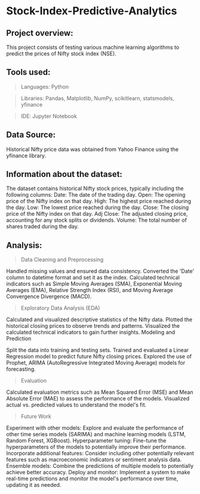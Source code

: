 # Stock-Index-Predictive-Analytics

## Project overview:

This project consists of testing various machine learning algorithms to predict the prices of Nifty stock index (NSE). 

## Tools used: 

>Languages: Python

>Libraries: Pandas, Matplotlib, NumPy, scikitlearn, statsmodels, yfinance

>IDE: Jupyter Notebook

## Data Source: 

Historical Nifty price data was obtained from Yahoo Finance using the yfinance library.

## Information about the dataset:

The dataset contains historical Nifty stock prices, typically including the following columns:
Date: The date of the trading day.
Open: The opening price of the Nifty index on that day.
High: The highest price reached during the day.
Low: The lowest price reached during the day.
Close: The closing price of the Nifty index on that day.
Adj Close: The adjusted closing price, accounting for any stock splits or dividends.
Volume: The total number of shares traded during the day.

## Analysis:

>Data Cleaning and Preprocessing

Handled missing values and ensured data consistency.
Converted the 'Date' column to datetime format and set it as the index.
Calculated technical indicators such as Simple Moving Averages (SMA), Exponential Moving Averages (EMA), Relative Strength Index (RSI), and Moving Average Convergence Divergence (MACD).

>Exploratory Data Analysis (EDA)

Calculated and visualized descriptive statistics of the Nifty data.
Plotted the historical closing prices to observe trends and patterns.
Visualized the calculated technical indicators to gain further insights.
Modeling and Prediction

Split the data into training and testing sets.
Trained and evaluated a Linear Regression model to predict future Nifty closing prices.
Explored the use of Prophet, ARIMA (AutoRegressive Integrated Moving Average) models for forecasting.

>Evaluation

Calculated evaluation metrics such as Mean Squared Error (MSE) and Mean Absolute Error (MAE) to assess the performance of the models.
Visualized actual vs. predicted values to understand the model's fit.

>Future Work

Experiment with other models: Explore and evaluate the performance of other time series models (SARIMA) and machine learning models (LSTM, Random Forest, XGBoost).
Hyperparameter tuning: Fine-tune the hyperparameters of the models to potentially improve their performance.
Incorporate additional features: Consider including other potentially relevant features such as macroeconomic indicators or sentiment analysis data.
Ensemble models: Combine the predictions of multiple models to potentially achieve better accuracy.
Deploy and monitor: Implement a system to make real-time predictions and monitor the model's performance over time, updating it as needed.

